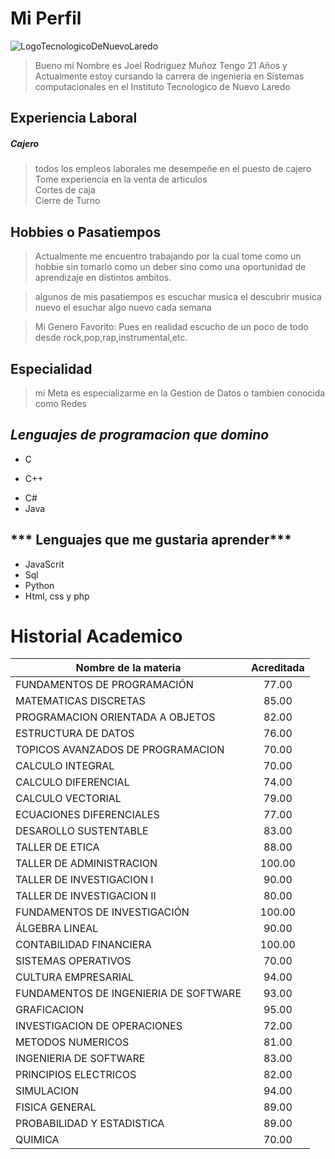 # Mi Perfil

![LogoTecnologicoDeNuevoLaredo](http://sic.cultura.gob.mx/images/63959)


> Bueno mi Nombre es Joel Rodriguez Muñoz Tengo 21 Años y Actualmente estoy cursando la carrera de ingenieria en Sistemas computacionales en el Instituto Tecnologico de Nuevo Laredo

## Experiencia Laboral
 ##### **Cajero**
 
 >todos los empleos laborales me desempeñe en el puesto de cajero  
 >Tome experiencia en la venta de articulos  
 >Cortes de caja  
 >Cierre de Turno

## Hobbies o Pasatiempos
>Actualmente me encuentro trabajando por la cual tome como un hobbie sin tomarlo como un deber sino como una oportunidad de aprendizaje en distintos ambitos.

>algunos de mis pasatiempos es escuchar musica el descubrir musica nuevo el esuchar algo nuevo cada semana


>Mi Genero Favorito: Pues en realidad escucho de un poco de todo desde rock,pop,rap,instrumental,etc.

## Especialidad
>mi Meta es especializarme en la Gestion de Datos o tambien conocida como Redes

## ***Lenguajes de programacion que domino***
+ C
* C++
- C#
- Java

## *** Lenguajes que me gustaria aprender***
+ JavaScrit
+ Sql
+ Python
+ Html, css y php

# **Historial Academico**  

| Nombre de la materia | Acreditada |
| ----------- | :-----------: | 
| FUNDAMENTOS DE PROGRAMACIÓN | 77.00 |
| MATEMATICAS DISCRETAS |  85.00|
| PROGRAMACION ORIENTADA A OBJETOS | 82.00|
| ESTRUCTURA DE DATOS| 76.00 |
| TOPICOS AVANZADOS DE PROGRAMACION | 70.00|
| CALCULO INTEGRAL | 70.00|
| CALCULO DIFERENCIAL | 74.00|
| CALCULO VECTORIAL |  79.00|
| ECUACIONES DIFERENCIALES | 77.00 |
| DESAROLLO SUSTENTABLE| 83.00|
| TALLER DE ETICA| 88.00|
| TALLER DE ADMINISTRACION| 100.00|
| TALLER DE INVESTIGACION I| 90.00|
| TALLER DE INVESTIGACION II| 80.00|
| FUNDAMENTOS DE INVESTIGACIÓN |100.00|
| ÁLGEBRA LINEAL| 90.00|
| CONTABILIDAD FINANCIERA| 100.00|
| SISTEMAS OPERATIVOS |70.00|
| CULTURA EMPRESARIAL |94.00|
| FUNDAMENTOS DE INGENIERIA DE SOFTWARE |93.00|
| GRAFICACION |95.00|
| INVESTIGACION DE OPERACIONES| 72.00|
| METODOS NUMERICOS  |81.00|
| INGENIERIA DE SOFTWARE |83.00|
| PRINCIPIOS ELECTRICOS | 82.00|
| SIMULACION| 94.00	|
| FISICA GENERAL| 89.00|
| PROBABILIDAD Y ESTADISTICA| 89.00|
| QUIMICA| 70.00|
